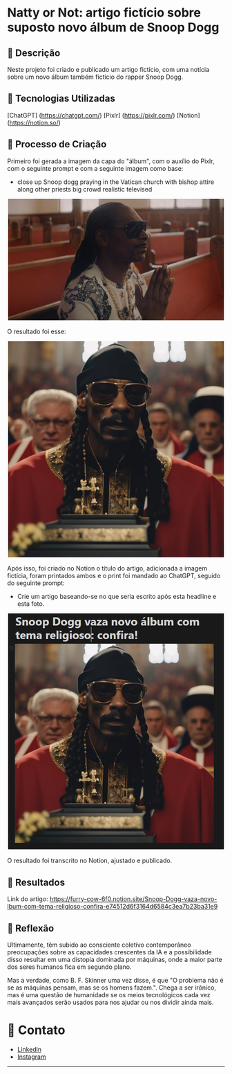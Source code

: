 # Natty or Not: artigo fictício sobre suposto novo álbum de Snoop Dogg

## 📒 Descrição
Neste projeto foi criado e publicado um artigo fictício, com uma notícia sobre um novo álbum também fictício do rapper Snoop Dogg.

## 🤖 Tecnologias Utilizadas
[ChatGPT] (https://chatgpt.com/)
[Pixlr] (https://pixlr.com/)
[Notion] (https://notion.so/)

## 🧐 Processo de Criação
Primeiro foi gerada a imagem da capa do "álbum", com o auxílio do Pixlr, com o seguinte prompt e com a seguinte imagem como base:
- close up Snoop dogg praying in the Vatican church with bishop attire along other priests big crowd realistic televised
<p align="center">
    <img width="500" src="assets/snoopdoggyt_hdv.jpg">
</p>

O resultado foi esse:
<p align="center">
    <img width="500" src="assets/snoop_dogg_ai.png">
</p>

Após isso, foi criado no Notion o título do artigo, adicionada a imagem fictícia, foram printados ambos e o print foi mandado ao ChatGPT, seguido do seguinte prompt:
- Crie um artigo baseando-se no que seria escrito após esta headline e esta foto.
<p align="center">
    <img width="500" src="assets/imagem_de_prompt.png">
</p>

O resultado foi transcrito no Notion, ajustado e publicado.

## 🚀 Resultados
Link do artigo: https://furry-cow-6f0.notion.site/Snoop-Dogg-vaza-novo-lbum-com-tema-religioso-confira-e74512d6f3164d6584c3ea7b23ba31e9

## 💭 Reflexão
Ultimamente, têm subido ao consciente coletivo contemporâneo preocupações sobre as capacidades crescentes da IA e a possibilidade disso resultar em uma distopia dominada por máquinas, onde a maior parte dos seres humanos fica em segundo plano.

Mas a verdade, como B. F. Skinner uma vez disse, é que "O problema não é se as máquinas pensam, mas se os homens fazem.". Chega a ser irônico, mas é uma questão de humanidade se os meios tecnológicos cada vez mais avançados serão usados para nos ajudar ou nos dividir ainda mais.

# 📱 Contato
- [Linkedin](https://www.linkedin.com/in/matheus-santana-76ab83204/)
- [Instagram](https://www.instagram.com/santana48260/)

---
